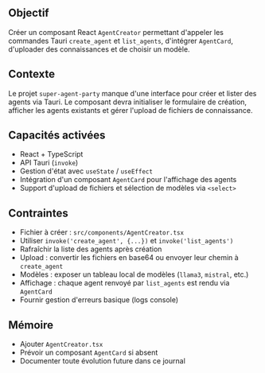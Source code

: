 Objectif
--------
Créer un composant React `AgentCreator` permettant d'appeler les commandes Tauri `create_agent` et `list_agents`, d'intégrer `AgentCard`, d'uploader des connaissances et de choisir un modèle.

Contexte
--------
Le projet `super-agent-party` manque d'une interface pour créer et lister des agents via Tauri. Le composant devra initialiser le formulaire de création, afficher les agents existants et gérer l'upload de fichiers de connaissance.

Capacités activées
------------------
- React + TypeScript
- API Tauri (`invoke`)
- Gestion d'état avec `useState` / `useEffect`
- Intégration d'un composant `AgentCard` pour l'affichage des agents
- Support d'upload de fichiers et sélection de modèles via `<select>`

Contraintes
-----------
- Fichier à créer : `src/components/AgentCreator.tsx`
- Utiliser `invoke('create_agent', {...})` et `invoke('list_agents')`
- Rafraîchir la liste des agents après création
- Upload : convertir les fichiers en base64 ou envoyer leur chemin à `create_agent`
- Modèles : exposer un tableau local de modèles (`llama3`, `mistral`, etc.)
- Affichage : chaque agent renvoyé par `list_agents` est rendu via `AgentCard`
- Fournir gestion d'erreurs basique (logs console)

Mémoire
-------
- Ajouter `AgentCreator.tsx`
- Prévoir un composant `AgentCard` si absent
- Documenter toute évolution future dans ce journal
